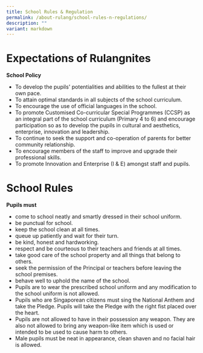 ```yaml
---
title: School Rules & Regulation
permalink: /about-rulang/school-rules-n-regulations/
description: ""
variant: markdown
---
```

# Expectations of Rulangnites

**School Policy**

- To develop the pupils' potentialities and abilities to the fullest at their own pace.
- To attain optimal standards in all subjects of the school curriculum.
- To encourage the use of official languages in the school.
- To promote Customised Co-curricular Special Programmes (CCSP) as an integral part of the school curriculum (Primary 4 to 6) and encourage participation so as to develop the pupils in cultural and aesthetics, enterprise, innovation and leadership.
- To continue to seek the support and co-operation of parents for better community relationship.
- To encourage members of the staff to improve and upgrade their professional skills.
- To promote Innovation and Enterprise (I & E) amongst staff and pupils.

# School Rules

**Pupils must**

- come to school neatly and smartly dressed in their school uniform.
- be punctual for school.
- keep the school clean at all times.
- queue up patiently and wait for their turn.
- be kind, honest and hardworking.
- respect and be courteous to their teachers and friends at all times.
- take good care of the school property and all things that belong to others.
- seek the permission of the Principal or teachers before leaving the school premises.
- behave well to uphold the name of the school.
- Pupils are to wear the prescribed school uniform and any modification to the school uniform is not allowed.
- Pupils who are Singaporean citizens must sing the National Anthem and take the Pledge. Pupils will take the Pledge with the right fist placed over the heart.
- Pupils are not allowed to have in their possession any weapon. They are also not allowed to bring any weapon-like item which is used or intended to be used to cause harm to others.
- Male pupils must be neat in appearance, clean shaven and no facial hair is allowed.